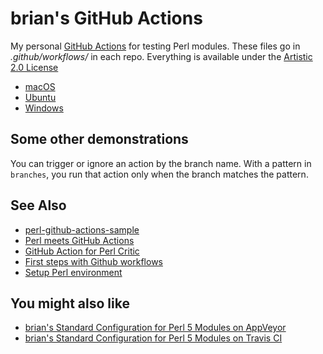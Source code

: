  # brian's GitHub Actions

My personal [GitHub Actions](https://github.com/features/actions) for testing Perl modules. These files go in _.github/workflows/_ in each repo. Everything is available under the [Artistic 2.0 License](LICENSE)

* [macOS](perl-module-macos.yml)
* [Ubuntu](perl-module-ubuntu.yml)
* [Windows](perl-module-windows.yml)

## Some other demonstrations

You can trigger or ignore an action by the branch name. With a pattern in `branches`, you run that action only when the branch matches the pattern.


## See Also

* [perl-github-actions-sample](https://github.com/skaji/perl-github-actions-sample)
* [Perl meets GitHub Actions](https://medium.com/@skaji/perl-meets-github-actions-3893ae100205)
* [GitHub Action for Perl Critic](https://github.com/marketplace/actions/github-action-for-perl-critic)
* [First steps with Github workflows](https://www.claudiokuenzler.com/blog/913/first-steps-github-actions-code-syntax-validation)
* [Setup Perl environment](https://github.com/marketplace/actions/setup-perl-environment)

## You might also like

* [brian's Standard Configuration for Perl 5 Modules on AppVeyor](https://github.com/briandfoy/brians_perl_modules_appveyor_config)
* [brian's Standard Configuration for Perl 5 Modules on Travis CI](https://github.com/briandfoy/brians_perl_modules_travis_config)
